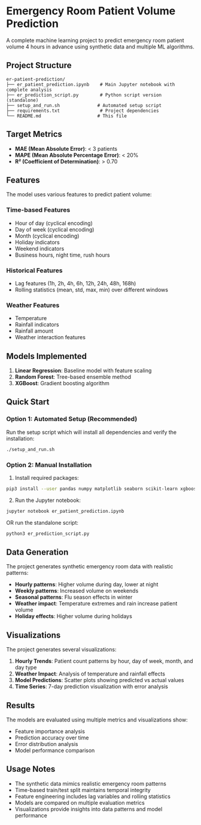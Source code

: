 # Emergency Room Patient Volume Prediction

A complete machine learning project to predict emergency room patient volume 4 hours in advance using synthetic data and multiple ML algorithms.

## Project Structure

```
er-patient-prediction/
├── er_patient_prediction.ipynb    # Main Jupyter notebook with complete analysis
├── er_prediction_script.py        # Python script version (standalone)
├── setup_and_run.sh              # Automated setup script
├── requirements.txt               # Project dependencies
└── README.md                     # This file
```

## Target Metrics

- **MAE (Mean Absolute Error)**: < 3 patients
- **MAPE (Mean Absolute Percentage Error)**: < 20%
- **R² (Coefficient of Determination)**: > 0.70

## Features

The model uses various features to predict patient volume:

### Time-based Features
- Hour of day (cyclical encoding)
- Day of week (cyclical encoding)
- Month (cyclical encoding)
- Holiday indicators
- Weekend indicators
- Business hours, night time, rush hours

### Historical Features
- Lag features (1h, 2h, 4h, 6h, 12h, 24h, 48h, 168h)
- Rolling statistics (mean, std, max, min) over different windows

### Weather Features
- Temperature
- Rainfall indicators
- Rainfall amount
- Weather interaction features

## Models Implemented

1. **Linear Regression**: Baseline model with feature scaling
2. **Random Forest**: Tree-based ensemble method
3. **XGBoost**: Gradient boosting algorithm

## Quick Start

### Option 1: Automated Setup (Recommended)
Run the setup script which will install all dependencies and verify the installation:
```bash
./setup_and_run.sh
```

### Option 2: Manual Installation
1. Install required packages:
```bash
pip3 install --user pandas numpy matplotlib seaborn scikit-learn xgboost jupyter ipykernel
```

2. Run the Jupyter notebook:
```bash
jupyter notebook er_patient_prediction.ipynb
```

OR run the standalone script:
```bash
python3 er_prediction_script.py
```

## Data Generation

The project generates synthetic emergency room data with realistic patterns:

- **Hourly patterns**: Higher volume during day, lower at night
- **Weekly patterns**: Increased volume on weekends
- **Seasonal patterns**: Flu season effects in winter
- **Weather impact**: Temperature extremes and rain increase patient volume
- **Holiday effects**: Higher volume during holidays

## Visualizations

The project generates several visualizations:

1. **Hourly Trends**: Patient count patterns by hour, day of week, month, and day type
2. **Weather Impact**: Analysis of temperature and rainfall effects
3. **Model Predictions**: Scatter plots showing predicted vs actual values
4. **Time Series**: 7-day prediction visualization with error analysis

## Results

The models are evaluated using multiple metrics and visualizations show:
- Feature importance analysis
- Prediction accuracy over time
- Error distribution analysis
- Model performance comparison

## Usage Notes

- The synthetic data mimics realistic emergency room patterns
- Time-based train/test split maintains temporal integrity
- Feature engineering includes lag variables and rolling statistics
- Models are compared on multiple evaluation metrics
- Visualizations provide insights into data patterns and model performance